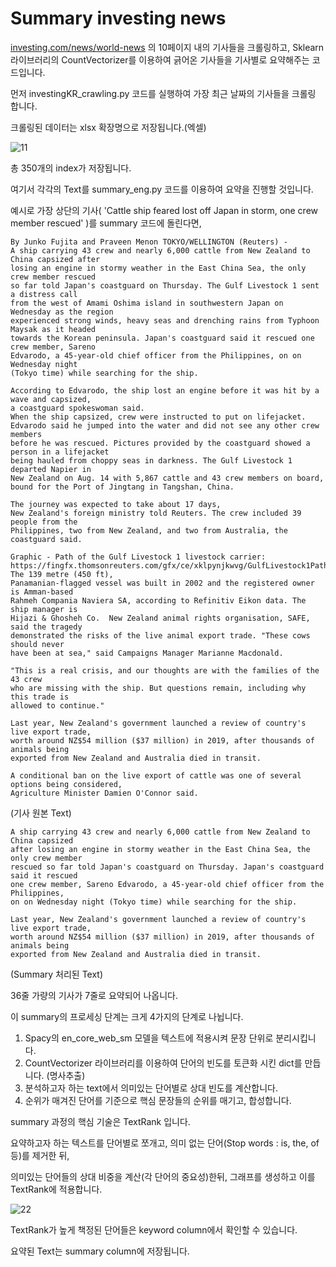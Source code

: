 # Summary investing news

[investing.com/news/world-news](http://investing.com/news/world-news) 의 10페이지 내의 기사들을 크롤링하고, Sklearn 라이브러리의 CountVectorizer를 이용하여 긁어온 기사들을 기사별로 요약해주는 코드입니다.

먼저 investingKR_crawling.py 코드를 실행하여 가장 최근 날짜의 기사들을 크롤링 합니다.

크롤링된 데이터는 xlsx 확장명으로 저장됩니다.(엑셀)

![11](https://user-images.githubusercontent.com/57933815/92077519-8dcdc800-edf7-11ea-925b-27b9a854df2c.png)

총 350개의 index가 저장됩니다.

여기서 각각의 Text를 summary_eng.py 코드를 이용하여 요약을 진행할 것입니다.

예시로 가장 상단의 기사( 'Cattle ship feared lost off Japan in storm, one crew member rescued' )를 summary 코드에 돌린다면,

```markup
By Junko Fujita and Praveen Menon TOKYO/WELLINGTON (Reuters) - 
A ship carrying 43 crew and nearly 6,000 cattle from New Zealand to China capsized after 
losing an engine in stormy weather in the East China Sea, the only crew member rescued 
so far told Japan's coastguard on Thursday. The Gulf Livestock 1 sent a distress call 
from the west of Amami Oshima island in southwestern Japan on Wednesday as the region 
experienced strong winds, heavy seas and drenching rains from Typhoon Maysak as it headed 
towards the Korean peninsula. Japan's coastguard said it rescued one crew member, Sareno 
Edvarodo, a 45-year-old chief officer from the Philippines, on on Wednesday night 
(Tokyo time) while searching for the ship.  

According to Edvarodo, the ship lost an engine before it was hit by a wave and capsized, 
a coastguard spokeswoman said.  
When the ship capsized, crew were instructed to put on lifejacket. 
Edvarodo said he jumped into the water and did not see any other crew members 
before he was rescued. Pictures provided by the coastguard showed a person in a lifejacket 
being hauled from choppy seas in darkness. The Gulf Livestock 1 departed Napier in 
New Zealand on Aug. 14 with 5,867 cattle and 43 crew members on board, 
bound for the Port of Jingtang in Tangshan, China. 

The journey was expected to take about 17 days, 
New Zealand's foreign ministry told Reuters. The crew included 39 people from the 
Philippines, two from New Zealand, and two from Australia, the coastguard said. 

Graphic - Path of the Gulf Livestock 1 livestock carrier: 
https://fingfx.thomsonreuters.com/gfx/ce/xklpynjkwvg/GulfLivestock1Path.png 
The 139 metre (450 ft), 
Panamanian-flagged vessel was built in 2002 and the registered owner is Amman-based 
Rahmeh Compania Naviera SA, according to Refinitiv Eikon data. The ship manager is 
Hijazi & Ghosheh Co.  New Zealand animal rights organisation, SAFE, said the tragedy 
demonstrated the risks of the live animal export trade. "These cows should never 
have been at sea," said Campaigns Manager Marianne Macdonald. 

"This is a real crisis, and our thoughts are with the families of the 43 crew 
who are missing with the ship. But questions remain, including why this trade is 
allowed to continue." 

Last year, New Zealand's government launched a review of country's live export trade, 
worth around NZ$54 million ($37 million) in 2019, after thousands of animals being 
exported from New Zealand and Australia died in transit.   

A conditional ban on the live export of cattle was one of several options being considered, 
Agriculture Minister Damien O'Connor said.

```

(기사 원본 Text)

```markup
A ship carrying 43 crew and nearly 6,000 cattle from New Zealand to China capsized 
after losing an engine in stormy weather in the East China Sea, the only crew member 
rescued so far told Japan's coastguard on Thursday. Japan's coastguard said it rescued 
one crew member, Sareno Edvarodo, a 45-year-old chief officer from the Philippines, 
on on Wednesday night (Tokyo time) while searching for the ship.   

Last year, New Zealand's government launched a review of country's live export trade, 
worth around NZ$54 million ($37 million) in 2019, after thousands of animals being 
exported from New Zealand and Australia died in transit.
```

(Summary 처리된 Text)

36줄 가량의 기사가 7줄로 요약되어 나옵니다.

이 summary의 프로세싱 단계는 크게 4가지의 단계로 나뉩니다.

1. Spacy의 en_core_web_sm 모델을 텍스트에 적용시켜 문장 단위로 분리시킵니다.
2. CountVectorizer 라이브러리를 이용하여 단어의 빈도를 토큰화 시킨 dict를 만듭니다. (명사추출)
3. 분석하고자 하는 text에서 의미있는 단어별로 상대 빈도를 계산합니다.
4. 순위가 매겨진 단어를 기준으로 핵심 문장들의 순위를 매기고, 합성합니다.

summary 과정의 핵심 기술은 TextRank 입니다. 

요약하고자 하는 텍스트를 단어별로 쪼개고, 의미 없는 단어(Stop words : is, the, of 등)를 제거한 뒤, 

의미있는 단어들의 상대 비중을 계산(각 단어의 중요성)한뒤, 그래프를 생성하고 이를 TextRank에 적용합니다.

![22](https://user-images.githubusercontent.com/57933815/92077524-8efef500-edf7-11ea-90ae-d24d7128f05f.png)

TextRank가 높게 책정된 단어들은 keyword column에서 확인할 수 있습니다.

요약된 Text는 summary column에 저장됩니다.
